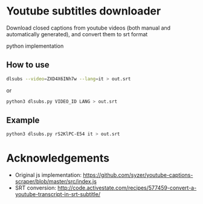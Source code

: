# Youtube subtitles downloader
Download closed captions from youtube videos (both manual and automatically generated), and convert them to srt format 

python implementation

## How to use
```bash
dlsubs --video=ZXD4X6INh7w --lang=it > out.srt
```
or
```bash
python3 dlsubs.py VIDEO_ID LANG > out.srt
```

## Example
```bash
python3 dlsubs.py rS2KlPC-E54 it > out.srt
```

# Acknowledgements
- Original js implementation: https://github.com/syzer/youtube-captions-scraper/blob/master/src/index.js
- SRT conversion: http://code.activestate.com/recipes/577459-convert-a-youtube-transcript-in-srt-subtitle/
